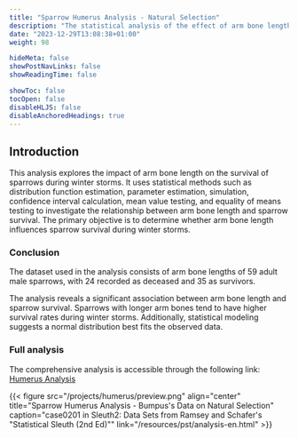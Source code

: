 ```yaml
---
title: "Sparrow Humerus Analysis - Natural Selection"
description: "The statistical analysis of the effect of arm bone length on the survival of sparrows in winter storms"
date: "2023-12-29T13:08:38+01:00"
weight: 98

hideMeta: false
showPostNavLinks: false
showReadingTime: false

showToc: false
tocOpen: false
disableHLJS: false
disableAnchoredHeadings: true
---
```


## Introduction

This analysis explores the impact of arm bone length on the survival of sparrows during winter storms. It uses statistical methods such as distribution function estimation, parameter estimation, simulation, confidence interval calculation, mean value testing, and equality of means testing to investigate the relationship between arm bone length and sparrow survival. The primary objective is to determine whether arm bone length influences sparrow survival during winter storms.

### Conclusion

The dataset used in the analysis consists of arm bone lengths of 59 adult male sparrows, with 24 recorded as deceased and 35 as survivors.

The analysis reveals a significant association between arm bone length and sparrow survival. Sparrows with longer arm bones tend to have higher survival rates during winter storms. Additionally, statistical modeling suggests a normal distribution best fits the observed data.

### Full analysis

The comprehensive analysis is accessible through the following link:
[Humerus Analysis](/resources/pst/analysis-en.html)

{{< figure src="/projects/humerus/preview.png" align="center" title="Sparrow Humerus Analysis - Bumpus's Data on Natural Selection" caption="case0201 in Sleuth2: Data Sets from Ramsey and Schafer's \"Statistical Sleuth (2nd Ed)\"" link="/resources/pst/analysis-en.html" >}}
